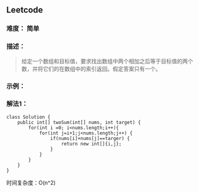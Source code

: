 ## Leetcode 

### 难度： 简单

### 描述：

> 给定一个数组和目标值，要求找出数组中两个相加之后等于目标值的两个数，并将它们的在数组中的索引返回。假定答案只有一个。


### 示例：

### 解法1：

```
class Solution {  
    public int[] twoSum(int[] nums, int target) {
        for(int i =0; i<nums.length;i++){
            for(int j=i+1;j<nums.length;j++) {
                if(nums[i]+nums[j]==targer) {
                    return new int[]{i,j};
                }
            }
        }
    }
}
```

时间复杂度：O(n^2)


